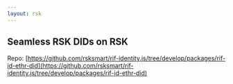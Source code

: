 ```yaml
---
layout: rsk
---
```


## Seamless RSK DIDs on RSK

Repo: [https://github.com/rsksmart/rif-identity.js/tree/develop/packages/rif-id-ethr-did](https://github.com/rsksmart/rif-identity.js/tree/develop/packages/rif-id-ethr-did)

